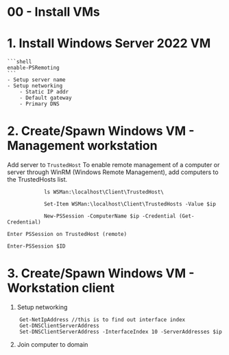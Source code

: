 # 00 - Install VMs


# 1. Install Windows Server 2022 VM
    ```shell
    enable-PSRemoting
    ```
    - Setup server name
    - Setup networking 
        - Static IP addr
        - Default gateway
        - Primary DNS
    
       

# 2. Create/Spawn Windows VM - Management workstation

Add server to ```TrustedHost```
To enable remote management of a computer or server through WinRM (Windows Remote Management), add computers to the TrustedHosts list. 
```shell
            ls WSMan:\localhost\Client\TrustedHost\

            Set-Item WSMan:\localhost\Client\TrustedHosts -Value $ip
           
            New-PSSession -ComputerName $ip -Credential (Get-Credential) 
```
    Enter PSSession on TrustedHost (remote)

```shell
Enter-PSSession $ID
```

# 3. Create/Spawn Windows VM - Workstation client
1. Setup networking
```shell
    Get-NetIpAddress //this is to find out interface index
    Get-DNSClientServerAddress
    Set-DNSClientServerAddress -InterfaceIndex 10 -ServerAddresses $ip
```
 
2. Join computer to domain
```Add-Computer -DomainName $domainname -Credential $domainname\administrator -Force -Restart
```
